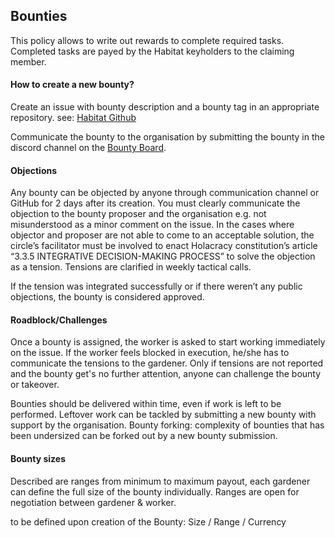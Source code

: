 ## Bounties
This policy allows to write out rewards to complete required tasks. Completed tasks are payed by the Habitat keyholders to the claiming member.

#### How to create a new bounty?
Create an issue with bounty description and a bounty tag in an appropriate repository. see: [Habitat Github](https://github.com/0xHabitat/habitat/issues/new?assignees=&labels=Bounty&template=Bounty.md&title=)

Communicate the bounty to the organisation by submitting the bounty in the discord channel on the [Bounty Board](https://discord.com/channels/768756174433943554/941332950790864967).

#### Objections
Any bounty can be objected by anyone through communication channel or GitHub for 2 days after its creation.
You must clearly communicate the objection to the bounty proposer and the organisation e.g. not misunderstood as a minor comment on the issue.
In the cases where objector and proposer are not able to come to an acceptable solution, the circle’s facilitator must be involved to enact Holacracy constitution’s article “3.3.5 INTEGRATIVE DECISION-MAKING PROCESS” to solve the objection as a tension. Tensions are clarified in weekly tactical calls.

If the tension was integrated successfully or if there weren’t any public objections, the bounty is considered approved.

#### Roadblock/Challenges
Once a bounty is assigned, the worker is asked to start working immediately on the issue. If the worker feels blocked in execution, he/she has to communicate the tensions to the gardener. Only if tensions are not reported and the bounty get's no further attention, anyone can challenge the bounty or takeover.

Bounties should be delivered within time, even if work is left to be performed. Leftover work can be tackled by submitting a new bounty with support by the organisation.
Bounty forking: complexity of bounties that has been undersized can be forked out by a new bounty submission.

#### Bounty sizes
Described are ranges from minimum to maximum payout, each gardener can define the full size of the bounty individually. Ranges are open for negotiation between gardener & worker.

to be defined upon creation of the Bounty: Size / Range / Currency
